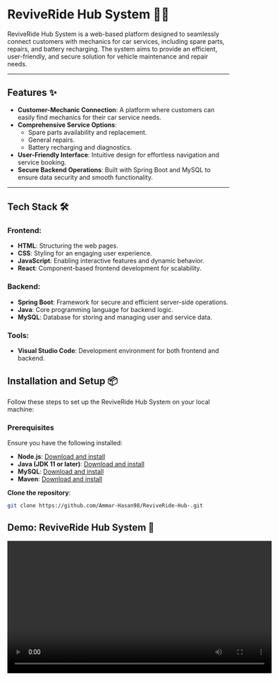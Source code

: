 # ReviveRide Hub System 🚗🔧

ReviveRide Hub System is a web-based platform designed to seamlessly connect customers with mechanics for car services, including spare parts, repairs, and battery recharging. The system aims to provide an efficient, user-friendly, and secure solution for vehicle maintenance and repair needs.

---

## Features ✨

- **Customer-Mechanic Connection**: A platform where customers can easily find mechanics for their car service needs.
- **Comprehensive Service Options**:
  - Spare parts availability and replacement.
  - General repairs.
  - Battery recharging and diagnostics.
- **User-Friendly Interface**: Intuitive design for effortless navigation and service booking.
- **Secure Backend Operations**: Built with Spring Boot and MySQL to ensure data security and smooth functionality.

---

## Tech Stack 🛠️

### Frontend:
- **HTML**: Structuring the web pages.
- **CSS**: Styling for an engaging user experience.
- **JavaScript**: Enabling interactive features and dynamic behavior.
- **React**: Component-based frontend development for scalability.

### Backend:
- **Spring Boot**: Framework for secure and efficient server-side operations.
- **Java**: Core programming language for backend logic.
- **MySQL**: Database for storing and managing user and service data.

### Tools:
- **Visual Studio Code**: Development environment for both frontend and backend.

## Installation and Setup 📦

Follow these steps to set up the ReviveRide Hub System on your local machine:

### Prerequisites
Ensure you have the following installed:
- **Node.js**: [Download and install](https://nodejs.org/)
- **Java (JDK 11 or later)**: [Download and install](https://www.oracle.com/java/technologies/javase-jdk11-downloads.html)
- **MySQL**: [Download and install](https://www.mysql.com/)
- **Maven**: [Download and install](https://maven.apache.org/install.html)
  
**Clone the repository**:
   ```bash
   git clone https://github.com/Ammar-Hasan98/ReviveRide-Hub-.git
   ```

## Demo: ReviveRide Hub System 📸
<div align="center">
  <video src="https://github.com/user-attachments/assets/df6d4035-6ffe-4b81-87cb-c80214565009" controls width="600">
  </video>
</div>
